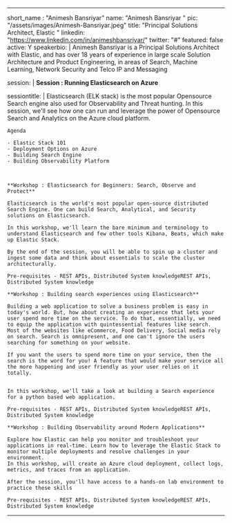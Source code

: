 ---

short_name : "Animesh Bansriyar"
name: "Animesh Bansriyar "
pic: "/assets/images/Animesh-Bansriyar.jpeg"
title: "Principal Solutions Architect, Elastic "
linkedin: "https://www.linkedin.com/in/animeshbansriyar/"
twitter: "#"
featured: false
active: Y
speakerbio: |
    Animesh Bansriyar is a Principal Solutions Architect with Elastic, and has over 18 years of experience in large scale Solution Architecture and Product Engineering, in areas of Search, Machine Learning, Network Security and Telco IP and Messaging  

session: |
    **Session : Running Elasticsearch on Azure**

sessiontitle: |
    Elasticsearch (ELK stack) is the most popular Opensource Search engine also used for Observability and Threat hunting.
    In this session, we'll see how one can run and leverage the power of Opensource Search and Analytics on the Azure cloud platform. 

    Agenda

    - Elastic Stack 101
    - Deployment Options on Azure
    - Building Search Engine
    - Building Observability Platform



    **Workshop : Elasticsearch for Beginners: Search, Observe and Protect**

    Elasticsearch is the world's most popular open-source distributed Search Engine. One can build Search, Analytical, and Security solutions on Elasticsearch. 

    In this workshop, we'll learn the bare minimum and terminology to understand Elasticsearch and few other tools Kibana, Beats, which make up Elastic Stack. 

    By the end of the session, you will be able to spin up a cluster and ingest some data and think about essentials to scale the cluster architecturally. 

    Pre-requisites - REST APIs, Distributed System knowledgeREST APIs, Distributed System knowledge

    **Workshop : Building search experiences using Elasticsearch**

    Building a web application to solve a business problem is easy in today's world. But, how about creating an experience that lets your user spend more time on the service. To do that, essentially, we need to equip the application with quintessential features like search. Most of the websites like eCommerce, Food Delivery, Social media rely on search. Search is omnipresent, and one can't ignore the users searching for something on your website.

    If you want the users to spend more time on your service, then the search is the word for you! A feature that would make your service all the more happening and user friendly as your user relies on it totally.


    In this workshop, we'll take a look at building a Search experience for a python based web application. 

    Pre-requisites - REST APIs, Distributed System knowledgeREST APIs, Distributed System knowledge

    **Workshop : Building Observability around Modern Applications**

    Explore how Elastic can help you monitor and troubleshoot your applications in real-time. Learn how to leverage the Elastic Stack to monitor multiple deployments and resolve challenges in your environment. 
    In this workshop, will create an Azure cloud deployment, collect logs, metrics, and traces from an application. 

    After the session, you'll have access to a hands-on lab environment to practice these skills

    Pre-requisites - REST APIs, Distributed System knowledgeREST APIs, Distributed System knowledge

    
---